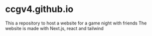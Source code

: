 # ccgv4.github.io

This a repository to host a website for a game night with friends
The website is made with Next.js, react and tailwind